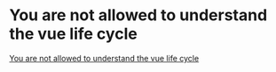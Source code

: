 # You are not allowed to understand the vue life cycle
[You are not allowed to understand the vue life cycle](https://aiwithcloud.com/2022/09/16/you_are_not_allowed_to_understand_the_vue_life_cycle/)